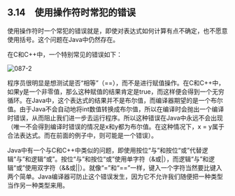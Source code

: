 ## 3.14　使用操作符时常犯的错误

使用操作符时一个常犯的错误就是，即使对表达式如何计算有点不确定，也不愿意使用括号。这个问题在Java中仍然存在。

在C和C++中，一个特别常见的错误如下：

![087-2](../Images/image02681.jpeg)

程序员很明显是想测试是否“相等”（==），而不是进行赋值操作。在C和C++中，如果y是一个非零值，那么这种赋值的结果肯定是true，而这样便会得到一个无穷循环。在Java中，这个表达式的结果并不是布尔值，而编译器期望的是一个布尔值。由于Java不会自动地将int数值转换成布尔值，所以在编译时会抛出一个编译时错误，从而阻止我们进一步去运行程序。所以这种错误在Java中永远不会出现（唯一不会得到编译时错误的情况是x和y都为布尔值。在这种情况下，x = y属于合法表达式。而在前面的例子中，则可能是一个错误）。

Java中有一个与C和C++中类似的问题，即使用按位“与”和按位“或”代替逻辑“与”和逻辑“或”。按位“与”和按位“或”使用单字符（&或|），而逻辑“与”和逻辑“或”使用双字符（&&或||）。就像“=”和“==”一样，键入一个字符当然要比键入两个简单。Java编译器可防止这个错误发生，因为它不允许我们随便把一种类型当作另一种类型来用。